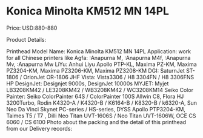 # Konica Minolta KM512 MN 14PL

Price: USD:880-880

Product Details:

Printhead Model Name: Konica Minolta KM512 MN 14PL
Application: work for all Chinese printers like Agfa: :Anapurna M, :Anapurna M4f, :Anapurna Mv, :Anapurna Mw
LiYu: Anhui Liyu Apollo PTP-KL, Maxima PZ-KM, Maxima PZ3204-KM, Maxima PZ3206-KM, Maxima PZ3208-KM
DGI: SaturnJet ST-1806 / OrionJet OR-1806
JHF Vista: Vista3306 / H8 3304FN / H8 3306FNS
HP DesignJet: Designjet 9000s, DesignJet 10000s
MYJET: Myjet LB3208KM42 / LE3208KM42 / WB3208KM42 / WC3208KM14
Seiko Color Painter: Seiko ColorPainter 64S / ColorPainter 100S
Allwin C8, Flora HJ 3200Turbo, Rodin K4320-A / K4320-B / K6164-B / K8320-B / k6320-A, Sun Neo Da Vinci
Skynet PC-series / HS-series, DYSS Apollo PTP3204-KM, Taimes T5 / T7 , Dilli Neo Titan UVT-1606S / Neo Titan UVT-1606W, OCE CS 6060 / CS 6100
Photo about the packing and the detail of this printhead from our Delivery records: